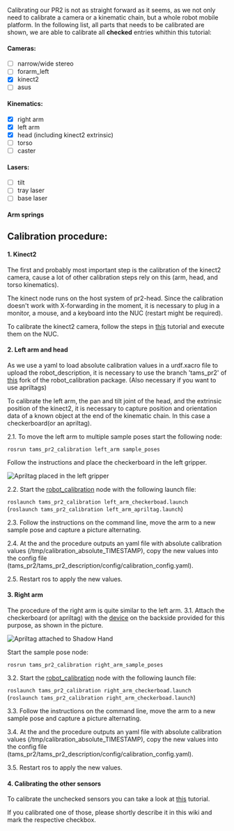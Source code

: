 Calibrating our PR2 is not as straight forward as it seems, as we not only need to calibrate a camera or a kinematic chain, but a whole robot mobile platform. In the following list, all parts that needs to be calibrated are shown, we are able to calibrate all **checked** entries whithin this tutorial:

#### Cameras:
- [ ] narrow/wide stereo
- [ ] forarm_left
- [x] kinect2
- [ ] asus

#### Kinematics:
- [x] right arm
- [x] left arm
- [x] head (including kinect2 extrinsic)
- [ ] torso
- [ ] caster

#### Lasers:
- [ ] tilt
- [ ] tray laser
- [ ] base laser

#### Arm springs

## Calibration procedure:

#### 1. Kinect2

The first and probably most important step is the calibration of the kinect2 camera, cause a lot of other calibration steps rely on this (arm, head, and torso kinematics).

The kinect node runs on the host system of pr2-head. Since the calibration doesn't work with X-forwarding in the moment, it is necessary to plug in a monitor, a mouse, and a keyboard into the NUC (restart might be required).

To calibrate the kinect2 camera, follow the steps in [this](https://github.com/code-iai/iai_kinect2/tree/master/kinect2_calibration) tutorial and execute them on the NUC.

#### 2. Left arm and head

As we use a yaml to load absolute calibration values in a urdf.xacro file to upload the robot_description, it is necessary to use the branch 'tams_pr2' of [this](https://github.com/Jntzko/robot_calibration) fork of the robot_calibration package. (Also necessary if you want to use apriltags)  

To calibrate the left arm, the pan and tilt joint of the head, and the extrinsic position of the kinect2, it is necessary to capture position and orientation data of a known object at the end of the kinematic chain. In this case a checkerboard(or an apriltag).

2.1. To move the left arm to multiple sample poses start the following node:

```rosrun tams_pr2_calibration left_arm sample_poses```

Follow the instructions and place the checkerboard in the left gripper.

![Apriltag placed in the left gripper](../tams_pr2/media/calibration_wiki/left_hand_apriltag.jpg)

2.2. Start the [robot_calibration](http://wiki.ros.org/robot_calibration) node with the following launch file:

```roslaunch tams_pr2_calibration left_arm_checkerboad.launch```   
(```roslaunch tams_pr2_calibration left_arm_apriltag.launch```)

2.3. Follow the instructions on the command line, move the arm to a new sample pose and capture a picture alternating.

2.4. At the and the procedure outputs an yaml file with absolute calibration values (/tmp/calibration_absolute_TIMESTAMP), copy the new values into the config file (tams_pr2/tams_pr2_description/config/calibration_config.yaml).

2.5. Restart ros to apply the new values.

#### 3. Right arm

The procedure of the right arm is quite similar to the left arm.
3.1. Attach the checkerboard (or apriltag) with the [device](../tams_pr2/media/calibration_wiki/r_arm_cal_adapter.scad) on the backside provided for this purpose, as shown in the picture.

![Apriltag attached to Shadow Hand](../tams_pr2/media/calibration_wiki/right_hand_apriltag.jpg)
  
Start the sample pose node:

```rosrun tams_pr2_calibration right_arm_sample_poses```

3.2. Start the [robot_calibration](http://wiki.ros.org/robot_calibration) node with the following launch file:

```roslaunch tams_pr2_calibration right_arm_checkerboad.launch```   
(```roslaunch tams_pr2_calibration right_arm_checkerboad.launch```)

3.3. Follow the instructions on the command line, move the arm to a new sample pose and capture a picture alternating.

3.4. At the and the procedure outputs an yaml file with absolute calibration values (/tmp/calibration_absolute_TIMESTAMP), copy the new values into the config file (tams_pr2/tams_pr2_description/config/calibration_config.yaml).

3.5. Restart ros to apply the new values.

#### 4. Calibrating the other sensors

To calibrate the unchecked sensors you can take a look at [this](https://wiki.ros.org/pr2_calibration/Tutorials/Calibrating%20the%20PR2) tutorial.

If you calibrated one of those, please shortly describe it in this wiki and mark the respective checkbox.
